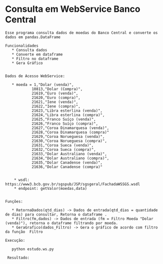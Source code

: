 # Consulta em WebService Banco Central

    Esse programa consulta dados de moedas do Banco Central e converte os dados em pandas.DataFrame
    
    Funcionalidades
       * Consulta dados
       * Converte em dataframe
       * Filtro no dataframe
       * Gera Gráfico


    Dados de Acesso WebService:

       * moeda = 1,"Dolar (venda)",
                10813,"Dolar (Compra)",
                21619,"Euro (venda)",
                21620,"Euro (compra)",
                21621,"Iene (venda)",
                21622,"Iene (compra)",
                21623,"Libra esterlina (venda)",
                21624,"Libra esterlina (compra)",
                21625,"Franco Suíço (venda)",
                21626,"Franco Suíço (compra)",
                21627,"Coroa Dinamarquesa (venda)",
                21628,"Coroa Dinamarquesa (compra)"
                21629,"Coroa Norueguesa (venda)",
                21630,"Coroa Norueguesa (compra)",
                21631,"Coroa Sueca (venda)",
                21632,"Coroa Sueca (compra)",
                21633,"Dolar Australiano (venda)",
                21634,"Dolar Australiano (compra)",
                21635,"Dolar Canadense (venda)",
                21636,"Dolar Canadense (compra)"
       
       
        * wsdl: https://www3.bcb.gov.br/sgspub/JSP/sgsgeral/FachadaWSSGS.wsdl
        * endpoint: getValor(moedas,data)
    

    Funções:
        
       * RetornaDados(qtd_dias) -> Dados de entrada(qtd_dias = quantidade de dias) para consultar, Retorna o dataframe .
       * Filtro(fm,dados) -> Dados de entrada (fm = Filtro Moeda "Dolar (venda)"), retorna o dataframe filtrando por moeda.
       * GeraGrafico(dados_Filtro) -> Gera o gráfico de acordo com filtro da função  Filtro
    
    Execução:
       
       python estudo.ws.py

     Resultado: 


    
    
